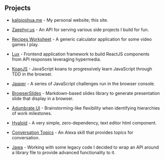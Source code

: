 ## Projects

  - [kalisjoshua.me](https://github.com/kalisjoshua/kalisjoshua.me) -
    My personal website; this site.

  - [Zaephyr.us](http://zaephyr.us) -
    An API for serving various side projects I build for fun.

  - [Recipes Worksheet](https://github.com/kalisjoshua/factorio-recipes-worksheet) -
    A generic calculator application for some video games I play.

  - [Lux](https://github.com/kalisjoshua/lux-core) -
    Frontend application framework to build ReactJS components from API responses leveraging hypermedia.

  - [KoanJS](https://github.com/kalisjoshua/koans-js) -
    JavaScript koans to progressively learn JavaScript through TDD in the browser.

  - [Jasper](https://github.com/kalisjoshua/Jasper) -
    A series of JavaScript challenges run in the browser console.

  - [BrowserSlides](https://github.com/kalisjoshua/BrowserSlides) -
    Markdown-based slides library to generate presentation slide that display in a browser.

  - [Adumbrate UI](https://github.com/kalisjoshua/adumbrate-ui) -
    Brainstorming-like flexibility when identifying hierarchies of work milestones.

  - [Hyaloid](https://github.com/kalisjoshua/hyaloid) -
    A very simple, zero-dependency, text editor html component.

  - [Conversation Topics](https://github.com/kalisjoshua/AlexaSkill-ConversationTopics) -
    An Alexa skill that provides topics for conversation.

  - [Jawa](https://github.com/kalisjoshua/jawa) -
    Working with some legacy code I decided to wrap an API around a library file to provide advanced functionality to it.
